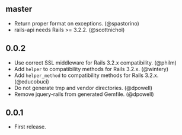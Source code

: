 ## master

* Return proper format on exceptions. (@spastorino)
* rails-api needs Rails >= 3.2.2. (@scottnichol)

## 0.0.2

* Use correct SSL middleware for Rails 3.2.x compatibility. (@philm)
* Add `helper` to compatibility methods for Rails 3.2.x. (@wintery)
* Add `helper_method` to compatibility methods for Rails 3.2.x. (@educobuci)
* Do not generate tmp and vendor directories. (@dpowell)
* Remove jquery-rails from generated Gemfile. (@dpowell)

## 0.0.1

* First release.
